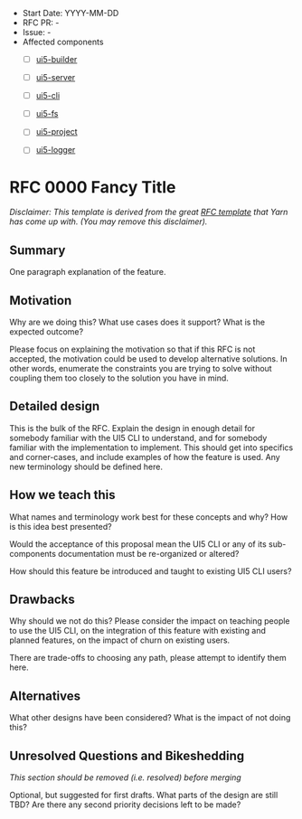 - Start Date: YYYY-MM-DD
- RFC PR: -
- Issue: -
- Affected components <!-- Check affected components by writing an "X" into the brackets -->
    + [ ] [ui5-builder](https://github.com/SAP/ui5-builder)
    + [ ] [ui5-server](https://github.com/SAP/ui5-server)
    + [ ] [ui5-cli](https://github.com/SAP/ui5-cli)
    + [ ] [ui5-fs](https://github.com/SAP/ui5-fs)
    + [ ] [ui5-project](https://github.com/SAP/ui5-project)
    + [ ] [ui5-logger](https://github.com/SAP/ui5-logger)


# RFC 0000 Fancy Title
*Disclaimer: This template is derived from the great [RFC template](https://github.com/yarnpkg/rfcs/blob/main/0000-template.md) that Yarn has come up with. (You may remove this disclaimer).*

## Summary
<!-- You can either remove the following explanatory text or move it into this comment for later reference -->

One paragraph explanation of the feature.

## Motivation
<!-- You can either remove the following explanatory text or move it into this comment for later reference -->

Why are we doing this? What use cases does it support? What is the expected outcome?

Please focus on explaining the motivation so that if this RFC is not accepted, the motivation could be used to develop alternative solutions. In other words, enumerate the constraints you are trying to solve without coupling them too closely to the solution you have in mind.

## Detailed design
<!-- You can either remove the following explanatory text or move it into this comment for later reference -->

This is the bulk of the RFC. Explain the design in enough detail for somebody familiar with the UI5 CLI to understand, and for somebody familiar with the implementation to implement. This should get into specifics and corner-cases, and include examples of how the feature is used. Any new terminology should be defined here.

## How we teach this
<!-- You can either remove the following explanatory text or move it into this comment for later reference -->

What names and terminology work best for these concepts and why? How is this idea best presented?

Would the acceptance of this proposal mean the UI5 CLI or any of its sub-components documentation must be re-organized or altered?

How should this feature be introduced and taught to existing UI5 CLI users?

## Drawbacks
<!-- You can either remove the following explanatory text or move it into this comment for later reference -->

Why should we not do this? Please consider the impact on teaching people to use the UI5 CLI, on the integration of this feature with existing and planned features, on the impact of churn on existing users.

There are trade-offs to choosing any path, please attempt to identify them here.

## Alternatives
<!-- You can either remove the following explanatory text or move it into this comment for later reference -->

What other designs have been considered? What is the impact of not doing this?

## Unresolved Questions and Bikeshedding
<!-- You can either remove the following explanatory text or move it into this comment for later reference -->

*This section should be removed (i.e. resolved) before merging*

Optional, but suggested for first drafts. What parts of the design are still TBD? Are there any second priority decisions left to be made?
